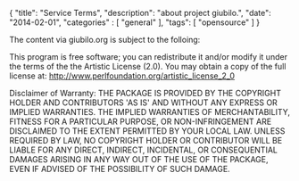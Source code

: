 {
    "title": "Service Terms",
    "description": "about project giubilo.",
    "date": "2014-02-01",
    "categories" : [
    	 "general"
    ],
    "tags": [ "opensource" ]
}


The content via giubilo.org is subject to the folloing:





This program is free software; you can redistribute it and/or modify it
under the terms of the the Artistic License (2.0). You may obtain a
copy of the full license at: http://www.perlfoundation.org/artistic_license_2_0

Disclaimer of Warranty: THE PACKAGE IS PROVIDED BY THE COPYRIGHT HOLDER
AND CONTRIBUTORS 'AS IS' AND WITHOUT ANY EXPRESS OR IMPLIED WARRANTIES.
THE IMPLIED WARRANTIES OF MERCHANTABILITY, FITNESS FOR A PARTICULAR
PURPOSE, OR NON-INFRINGEMENT ARE DISCLAIMED TO THE EXTENT PERMITTED BY
YOUR LOCAL LAW. UNLESS REQUIRED BY LAW, NO COPYRIGHT HOLDER OR
CONTRIBUTOR WILL BE LIABLE FOR ANY DIRECT, INDIRECT, INCIDENTAL, OR
CONSEQUENTIAL DAMAGES ARISING IN ANY WAY OUT OF THE USE OF THE PACKAGE,
EVEN IF ADVISED OF THE POSSIBILITY OF SUCH DAMAGE.
